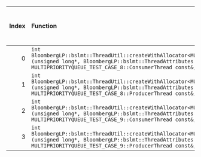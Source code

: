 |   Index | Function                                                                                                                                                                                                                                                      |   Difference in number of lines |   Function size difference in bytes | Disassembly                                                |   Number of lines in `assume` build |   Number of bytes in `assume` build |   Number of lines in `none` build |   Number of bytes in `none` build |
|--------:|:--------------------------------------------------------------------------------------------------------------------------------------------------------------------------------------------------------------------------------------------------------------|--------------------------------:|------------------------------------:|:-----------------------------------------------------------|------------------------------------:|------------------------------------:|----------------------------------:|----------------------------------:|
|       0 | `int BloombergLP::bslmt::ThreadUtil::createWithAllocator<MULTIPRIORITYQUEUE_TEST_CASE_8::ConsumerThread>(unsigned long*, BloombergLP::bslmt::ThreadAttributes const&, MULTIPRIORITYQUEUE_TEST_CASE_8::ConsumerThread const&, BloombergLP::bslma::Allocator*)` |                              -6 |                                 -16 | [Assumed](0.assume.s), [Ignored](0.none.s), [Diff](0.diff) |                                 320 |                             4395184 |                               336 |                           4395232 |
|       1 | `int BloombergLP::bslmt::ThreadUtil::createWithAllocator<MULTIPRIORITYQUEUE_TEST_CASE_8::ProducerThread>(unsigned long*, BloombergLP::bslmt::ThreadAttributes const&, MULTIPRIORITYQUEUE_TEST_CASE_8::ProducerThread const&, BloombergLP::bslma::Allocator*)` |                              -6 |                                 -16 | [Assumed](1.assume.s), [Ignored](1.none.s), [Diff](1.diff) |                                 320 |                             4396448 |                               336 |                           4396512 |
|       2 | `int BloombergLP::bslmt::ThreadUtil::createWithAllocator<MULTIPRIORITYQUEUE_TEST_CASE_9::ConsumerThread>(unsigned long*, BloombergLP::bslmt::ThreadAttributes const&, MULTIPRIORITYQUEUE_TEST_CASE_9::ConsumerThread const&, BloombergLP::bslma::Allocator*)` |                              -6 |                                 -16 | [Assumed](2.assume.s), [Ignored](2.none.s), [Diff](2.diff) |                                 320 |                             4385312 |                               336 |                           4385328 |
|       3 | `int BloombergLP::bslmt::ThreadUtil::createWithAllocator<MULTIPRIORITYQUEUE_TEST_CASE_9::ProducerThread>(unsigned long*, BloombergLP::bslmt::ThreadAttributes const&, MULTIPRIORITYQUEUE_TEST_CASE_9::ProducerThread const&, BloombergLP::bslma::Allocator*)` |                              -6 |                                 -16 | [Assumed](3.assume.s), [Ignored](3.none.s), [Diff](3.diff) |                                 320 |                             4386576 |                               336 |                           4386608 |